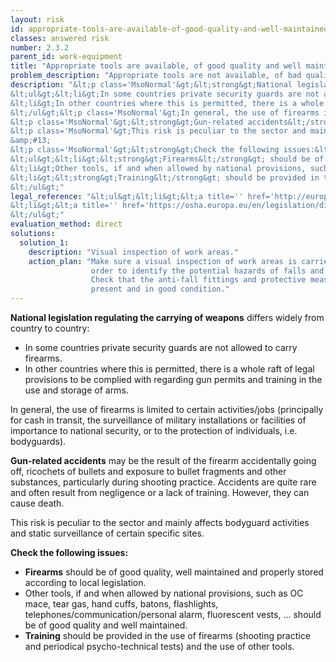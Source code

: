 ```yaml
---
layout: risk
id: appropriate-tools-are-available-of-good-quality-and-well-maintained
classes: answered risk
number: 2.3.2
parent_id: work-equipment
title: "Appropriate tools are available, of good quality and well maintained."
problem_description: "Appropriate tools are not available, of bad quality and poorly maintained"
description: "&lt;p class='MsoNormal'&gt;&lt;strong&gt;National legislation regulating the carrying of weapons&lt;/strong&gt; differs widely from country to country:&lt;/p&gt;&amp;#13;
&lt;ul&gt;&lt;li&gt;In some countries private security guards are not allowed to carry firearms.&lt;/li&gt;&amp;#13;
&lt;li&gt;In other countries where this is permitted, there is a whole raft of legal provisions to be complied with regarding gun permits and training in the use and storage of arms.&lt;/li&gt;&amp;#13;
&lt;/ul&gt;&lt;p class='MsoNormal'&gt;In general, the use of firearms is limited to certain activities/jobs (principally for cash in transit, the surveillance of military installations or facilities of importance to national security, or to the protection of individuals, i.e. bodyguards).&lt;/p&gt;&amp;#13;
&lt;p class='MsoNormal'&gt;&lt;strong&gt;Gun-related accidents&lt;/strong&gt; may be the result of the firearm accidentally going off, ricochets of bullets and exposure to bullet fragments and other substances, particularly during shooting practice. Accidents are quite rare and often result from negligence or a lack of training. However, they can cause death.&lt;/p&gt;&amp;#13;
&lt;p class='MsoNormal'&gt;This risk is peculiar to the sector and mainly affects bodyguard activities and static surveillance of certain specific sites.&lt;/p&gt;&amp;#13;
&amp;#13;
&lt;p class='MsoNormal'&gt;&lt;strong&gt;Check the following issues:&lt;/strong&gt;&lt;/p&gt;&amp;#13;
&lt;ul&gt;&lt;li&gt;&lt;strong&gt;Firearms&lt;/strong&gt; should be of good quality, well maintained and properly stored according to local legislation.&lt;/li&gt;&amp;#13;
&lt;li&gt;Other tools, if and when allowed by national provisions, such as OC mace, tear gas, hand cuffs, batons, flashlights, telephones/communication/personal alarm, fluorescent vests, ... should be of good quality and well maintained.&lt;/li&gt;&amp;#13;
&lt;li&gt;&lt;strong&gt;Training&lt;/strong&gt; should be provided in the use of firearms (shooting practice and periodical psycho-technical tests) and the use of other tools.&lt;/li&gt;&amp;#13;
&lt;/ul&gt;"
legal_reference: "&lt;ul&gt;&lt;li&gt;&lt;a title='' href='http://europa.eu/legislation_summaries/employment_and_social_policy/health_hygiene_safety_at_work/c11113_en.htm' rel='nofollow' target='_blank'&gt;89/391/CEE Implementing measures to improve the health and safety of workers (framework directive).&lt;/a&gt;&lt;/li&gt;&amp;#13;
&lt;li&gt;&lt;a title='' href='https://osha.europa.eu/en/legislation/directives/workplaces-equipment-signs-personal-protective-equipment/osh-directives/3' rel='nofollow' target='_blank'&gt;2009/104/EC Directive on the minimum safety and health requirements for the use of work equipment.&lt;/a&gt;&lt;/li&gt;&amp;#13;
&lt;/ul&gt;"
evaluation_method: direct
solutions:
  solution_1:
    description: "Visual inspection of work areas."
    action_plan: "Make sure a visual inspection of work areas is carried out in
                  order to identify the potential hazards of falls and slips.
                  Check that the anti-fall fittings and protective measures are
                  present and in good condition."
---
```

**National legislation regulating the carrying of weapons** differs widely from country to country:

  * In some countries private security guards are not allowed to carry firearms.
  * In other countries where this is permitted, there is a whole raft of legal provisions to be complied with regarding gun permits and training in the use and storage of arms.

In general, the use of firearms is limited to certain activities/jobs
(principally for cash in transit, the surveillance of military installations
or facilities of importance to national security, or to the protection of
individuals, i.e. bodyguards).

**Gun-related accidents** may be the result of the firearm accidentally going off, ricochets of bullets and exposure to bullet fragments and other substances, particularly during shooting practice. Accidents are quite rare and often result from negligence or a lack of training. However, they can cause death.

This risk is peculiar to the sector and mainly affects bodyguard activities
and static surveillance of certain specific sites.

**Check the following issues:**

  * **Firearms** should be of good quality, well maintained and properly stored according to local legislation.
  * Other tools, if and when allowed by national provisions, such as OC mace, tear gas, hand cuffs, batons, flashlights, telephones/communication/personal alarm, fluorescent vests, ... should be of good quality and well maintained.
  * **Training** should be provided in the use of firearms (shooting practice and periodical psycho-technical tests) and the use of other tools.


